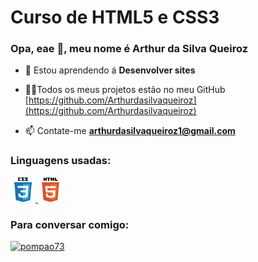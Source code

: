 <h1>Curso de HTML5 e CSS3</h1>
<h3>Opa, eae 👋, meu nome é Arthur da Silva Queiroz</h3>

- 🌱 Estou aprendendo á **Desenvolver sites**

- 👨‍💻Todos os meus projetos estão no meu GitHub [https://github.com/Arthurdasilvaqueiroz](https://github.com/Arthurdasilvaqueiroz)

- 📫 Contate-me **arthurdasilvaqueiroz1@gmail.com**

<h3>Linguagens usadas:</h3>
<p> <a href="https://www.w3schools.com/css/" target="_blank" rel="noreferrer"> <img src="https://raw.githubusercontent.com/devicons/devicon/master/icons/css3/css3-original-wordmark.svg" alt="css3" width="40" height="40"/> </a> <a href="https://www.w3.org/html/" target="_blank" rel="noreferrer"> <img src="https://raw.githubusercontent.com/devicons/devicon/master/icons/html5/html5-original-wordmark.svg" alt="html5" width="40" height="40"/> </a> </p>

<h3>Para conversar comigo:</h3>
<p>
<a href="https://instagram.com/arthur_dsqz" target="blank"><img src="https://raw.githubusercontent.com/rahuldkjain/github-profile-readme-generator/master/src/images/icons/Social/instagram.svg" alt="pompao73" height="30" width="40" /></a>
</p>
